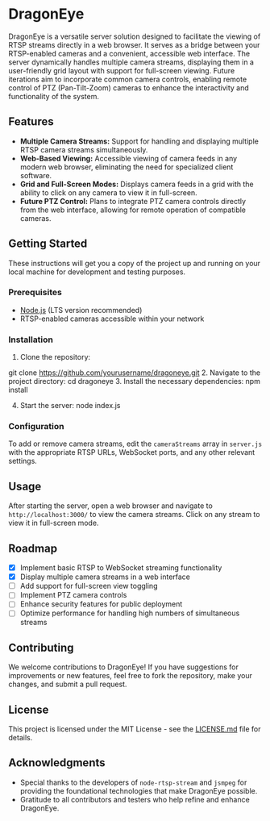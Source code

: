 # DragonEye

DragonEye is a versatile server solution designed to facilitate the viewing of RTSP streams directly in a web browser. It serves as a bridge between your RTSP-enabled cameras and a convenient, accessible web interface. The server dynamically handles multiple camera streams, displaying them in a user-friendly grid layout with support for full-screen viewing. Future iterations aim to incorporate common camera controls, enabling remote control of PTZ (Pan-Tilt-Zoom) cameras to enhance the interactivity and functionality of the system.

## Features

- **Multiple Camera Streams:** Support for handling and displaying multiple RTSP camera streams simultaneously.
- **Web-Based Viewing:** Accessible viewing of camera feeds in any modern web browser, eliminating the need for specialized client software.
- **Grid and Full-Screen Modes:** Displays camera feeds in a grid with the ability to click on any camera to view it in full-screen.
- **Future PTZ Control:** Plans to integrate PTZ camera controls directly from the web interface, allowing for remote operation of compatible cameras.

## Getting Started

These instructions will get you a copy of the project up and running on your local machine for development and testing purposes.

### Prerequisites

- [Node.js](https://nodejs.org/en/) (LTS version recommended)
- RTSP-enabled cameras accessible within your network

### Installation

1. Clone the repository:

git clone https://github.com/yourusername/dragoneye.git
2. Navigate to the project directory:
cd dragoneye
3. Install the necessary dependencies:
npm install

4. Start the server:
node index.js



### Configuration

To add or remove camera streams, edit the `cameraStreams` array in `server.js` with the appropriate RTSP URLs, WebSocket ports, and any other relevant settings.

## Usage

After starting the server, open a web browser and navigate to `http://localhost:3000/` to view the camera streams. Click on any stream to view it in full-screen mode.

## Roadmap

- [x] Implement basic RTSP to WebSocket streaming functionality
- [x] Display multiple camera streams in a web interface
- [ ] Add support for full-screen view toggling
- [ ] Implement PTZ camera controls
- [ ] Enhance security features for public deployment
- [ ] Optimize performance for handling high numbers of simultaneous streams

## Contributing

We welcome contributions to DragonEye! If you have suggestions for improvements or new features, feel free to fork the repository, make your changes, and submit a pull request.

## License

This project is licensed under the MIT License - see the [LICENSE.md](LICENSE.md) file for details.

## Acknowledgments

- Special thanks to the developers of `node-rtsp-stream` and `jsmpeg` for providing the foundational technologies that make DragonEye possible.
- Gratitude to all contributors and testers who help refine and enhance DragonEye.


